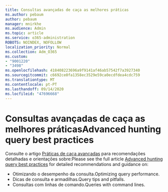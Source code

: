 ```yaml
---
title: Consultas avançadas de caça as melhores práticas
ms.author: pebaum
author: pebaum
manager: mnirkhe
ms.audience: Admin
ms.topic: article
ms.service: o365-administration
ROBOTS: NOINDEX, NOFOLLOW
localization_priority: Normal
ms.collection: Adm_O365
ms.custom:
- "9001220"
- "3498"
ms.openlocfilehash: 418408223696a9f9141af46ab57542f7a3927340
ms.sourcegitcommit: c6692ce0fa1358ec3529e59ca0ecdfdea4cdc759
ms.translationtype: MT
ms.contentlocale: pt-PT
ms.lasthandoff: 09/14/2020
ms.locfileid: "47696668"
---
```

# <a name="advanced-hunting-query-best-practices"></a><span data-ttu-id="7f73c-102">Consultas avançadas de caça as melhores práticas</span><span class="sxs-lookup"><span data-stu-id="7f73c-102">Advanced hunting query best practices</span></span>

<span data-ttu-id="7f73c-103">Consulte o artigo [Práticas de caça avançadas](https://docs.microsoft.com/windows/security/threat-protection/microsoft-defender-atp/advanced-hunting-best-practices#optimize-query-performance) para recomendações detalhadas e orientações sobre:</span><span class="sxs-lookup"><span data-stu-id="7f73c-103">Please see the full article [Advanced hunting query best practices](https://docs.microsoft.com/windows/security/threat-protection/microsoft-defender-atp/advanced-hunting-best-practices#optimize-query-performance) for detailed recommendations and guidance on:</span></span>
- <span data-ttu-id="7f73c-104">Otimizando o desempenho da consulta.</span><span class="sxs-lookup"><span data-stu-id="7f73c-104">Optimizing query performance.</span></span>
- <span data-ttu-id="7f73c-105">Dicas de consulta e armadilhas.</span><span class="sxs-lookup"><span data-stu-id="7f73c-105">Query tips and pitfalls.</span></span>
- <span data-ttu-id="7f73c-106">Consultas com linhas de comando.</span><span class="sxs-lookup"><span data-stu-id="7f73c-106">Queries with command lines.</span></span>


